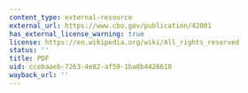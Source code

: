 ```yaml
---
content_type: external-resource
external_url: https://www.cbo.gov/publication/42001
has_external_license_warning: true
license: https://en.wikipedia.org/wiki/All_rights_reserved
status: ''
title: PDF
uid: ccebaaeb-7263-4e82-af59-1ba8b4426610
wayback_url: ''
---
```

